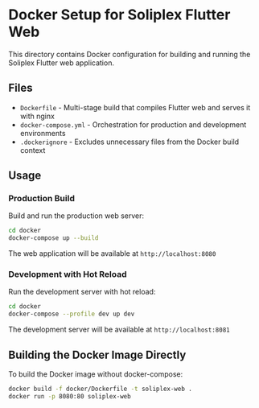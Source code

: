 # Docker Setup for Soliplex Flutter Web

This directory contains Docker configuration for building and running the Soliplex Flutter web application.

## Files

- `Dockerfile` - Multi-stage build that compiles Flutter web and serves it with nginx
- `docker-compose.yml` - Orchestration for production and development environments
- `.dockerignore` - Excludes unnecessary files from the Docker build context

## Usage

### Production Build

Build and run the production web server:

```bash
cd docker
docker-compose up --build
```

The web application will be available at `http://localhost:8080`

### Development with Hot Reload

Run the development server with hot reload:

```bash
cd docker
docker-compose --profile dev up dev
```

The development server will be available at `http://localhost:8081`

## Building the Docker Image Directly

To build the Docker image without docker-compose:

```bash
docker build -f docker/Dockerfile -t soliplex-web .
docker run -p 8080:80 soliplex-web
```
